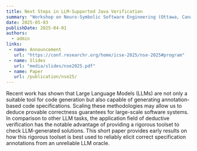 ```yaml
---
title: Next Steps in LLM-Supported Java Verification
summary: "Workshop on Neuro-Symbolic Software Engineering (Ottawa, Canada)"
date: 2025-05-03
publishDate: 2025-04-01
authors:
  - admin
links:
 - name: Announcement
   url: "https://conf.researchr.org/home/icse-2025/nse-2025#program"
 - name: Slides
   url: "media/slides/nse2025.pdf"
 - name: Paper
   url: /publication/nse25/
---
```

Recent work has shown that Large Language Models (LLMs) are not only a suitable tool for code generation but also capable of generating annotation-based code specifications. Scaling these methodologies may allow us to deduce provable correctness guarantees for large-scale software systems. In comparison to other LLM tasks, the application field of deductive verification has the notable advantage of providing a rigorous toolset to check LLM-generated solutions. This short paper provides early results on how this rigorous toolset is best used to reliably elicit correct specification annotations from an unreliable LLM oracle.

